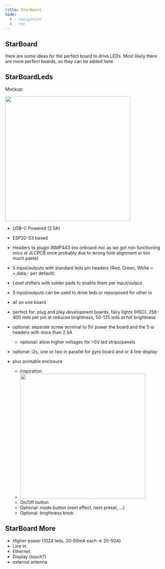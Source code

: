 ```yaml
---
title: StarBoard
hide:
  # - navigation
  # - toc
---
```


## StarBoard

Here are some ideas for the perfect board to drive LEDs. 
Most likely there are more perfect boards, so they can be added here.

## StarBoardLeds

Mockup:

<img width="400" src="https://github.com/ewowi/StarDocs/assets/138451817/2990689a-cf37-4da7-9a60-4973d16ef74f">

* USB-C Powered (2.5A)
* ESP32-S3 based
* Headers to plugin INMP443 (no onboard mic as we got non functioning mics at  JLCPCB once probably due to wrong hole alignment or too much paste)
* 5 input/outputs with standard leds pin headers (Red, Green, White = +,data,- per default)
* Level shifters with solder pads to enable them per input/output
* 5 input/outputs can be used to drive leds or repurposed for other io
* all on one board
* perfect for: plug and play development boards, fairy lights (HSC), 256-400 leds per pin at reduced brightness, 50-125 leds at full brightness
* optional: separate screw terminal to 5V power the board and the 5 io headers with more than 2.5A
    * optional: allow higher voltages for >5V led strips/panels
* optional: i2s, one or two in parallel for gyro board and or 4 line display
* plus printable enclosure

    * inspiration
    * <img width="400" src="https://github.com/ewowi/StarDocs/assets/138451817/cc491eee-fed6-421d-a438-20da375b3ba2">
    * On/Off button
    * Optional: mode button (next effect, next preset, ...)
    * Optional: brightness knob

## StarBoard More

* Higher power (1024 leds, 20-50mA each => 20-50A)
* Line in
* Ethernet
* Display (touch?)
* external antenna 
